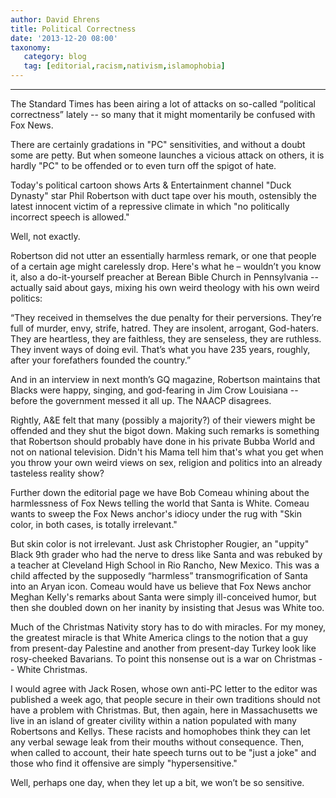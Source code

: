 ```yaml
---
author: David Ehrens
title: Political Correctness
date: '2013-12-20 08:00'
taxonomy:
   category: blog
   tag: [editorial,racism,nativism,islamophobia]
---
```

---

The Standard Times has been airing a lot of attacks on so-called “political correctness” lately -- so many that it might momentarily be confused with Fox News.

There are certainly gradations in "PC" sensitivities, and without a doubt some are petty. But when someone launches a vicious attack on others, it is hardly "PC" to be offended or to even turn off the spigot of hate.

Today's political cartoon shows Arts & Entertainment channel "Duck Dynasty" star Phil Robertson with duct tape over his mouth, ostensibly the latest innocent victim of a repressive climate in which "no politically incorrect speech is allowed."

Well, not exactly.

Robertson did not utter an essentially harmless remark, or one that people of a certain age might carelessly drop. Here's what he – wouldn’t you know it, also a do-it-yourself preacher at Berean Bible Church in Pennsylvania -- actually said about gays, mixing his own weird theology with his own weird politics:

“They received in themselves the due penalty for their perversions. They’re full of murder, envy, strife, hatred. They are insolent, arrogant, God-haters. They are heartless, they are faithless, they are senseless, they are ruthless. They invent ways of doing evil. That’s what you have 235 years, roughly, after your forefathers founded the country.”

And in an interview in next month’s GQ magazine, Robertson maintains that Blacks were happy, singing, and god-fearing in Jim Crow Louisiana -- before the government messed it all up. The NAACP disagrees.

Rightly, A&E felt that many (possibly a majority?) of their viewers might be offended and they shut the bigot down. Making such remarks is something that Robertson should probably have done in his private Bubba World and not on national television. Didn't his Mama tell him that's what you get when you throw your own weird views on sex, religion and politics into an already tasteless reality show?

Further down the editorial page we have Bob Comeau whining about the harmlessness of Fox News telling the world that Santa is White. Comeau wants to sweep the Fox News anchor's idiocy under the rug with "Skin color, in both cases, is totally irrelevant."

But skin color is not irrelevant. Just ask Christopher Rougier, an "uppity" Black 9th grader who had the nerve to dress like Santa and was rebuked by a teacher at Cleveland High School in Rio Rancho, New Mexico. This was a child affected by the supposedly “harmless” transmogrification of Santa into an Aryan icon. Comeau would have us believe that Fox News anchor Meghan Kelly's remarks about Santa were simply ill-conceived humor, but then she doubled down on her inanity by insisting that Jesus was White too.

Much of the Christmas Nativity story has to do with miracles. For my money, the greatest miracle is that White America clings to the notion that a guy from present-day Palestine and another from present-day Turkey look like rosy-cheeked Bavarians. To point this nonsense out is a war on Christmas -- White Christmas.

I would agree with Jack Rosen, whose own anti-PC letter to the editor was published a week ago, that people secure in their own traditions should not have a problem with Christmas. But, then again, here in Massachusetts we live in an island of greater civility within a nation populated with many Robertsons and Kellys. These racists and homophobes think they can let any verbal sewage leak from their mouths without consequence. Then, when called to account, their hate speech turns out to be "just a joke" and those who find it offensive are simply "hypersensitive."

Well, perhaps one day, when they let up a bit, we won’t be so sensitive.
